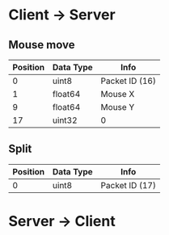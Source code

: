 # Client -> Server

## Mouse move
| Position | Data Type            | Info
|----------|----------------------|-----------------
| 0        | uint8                | Packet ID (16)
| 1        | float64              | Mouse X
| 9        | float64              | Mouse Y
| 17       | uint32               | 0

## Split
| Position | Data Type | Info
|----------|-----------|-----------------
| 0        | uint8     | Packet ID (17)

# Server -> Client
